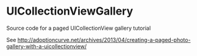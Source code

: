 UICollectionViewGallery
=======================

Source code for a paged UICollectionView gallery tutorial

See http://adoptioncurve.net/archives/2013/04/creating-a-paged-photo-gallery-with-a-uicollectionview/
